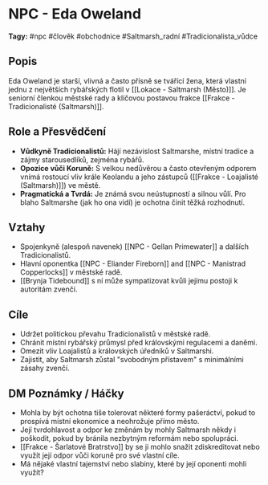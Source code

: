 # NPC - Eda Oweland

**Tagy:** #npc #člověk #obchodnice #Saltmarsh_radní #Tradicionalista_vůdce

## Popis
Eda Oweland je starší, vlivná a často přísně se tvářící žena, která vlastní jednu z největších rybářských flotil v [[Lokace - Saltmarsh (Město)]]. Je seniorní členkou městské rady a klíčovou postavou frakce [[Frakce - Tradicionalisté (Saltmarsh)]].

## Role a Přesvědčení
*   **Vůdkyně Tradicionalistů:** Hájí nezávislost Saltmarshe, místní tradice a zájmy starousedlíků, zejména rybářů.
*   **Opozice vůči Koruně:** S velkou nedůvěrou a často otevřeným odporem vnímá rostoucí vliv krále Keolandu a jeho zástupců ([[Frakce - Loajalisté (Saltmarsh)]]) ve městě.
*   **Pragmatická a Tvrdá:** Je známá svou neústupností a silnou vůlí. Pro blaho Saltmarshe (jak ho ona vidí) je ochotna činit těžká rozhodnutí.

## Vztahy
*   Spojenkyně (alespoň navenek) [[NPC - Gellan Primewater]] a dalších Tradicionalistů.
*   Hlavní oponentka [[NPC - Eliander Fireborn]] and [[NPC - Manistrad Copperlocks]] v městské radě.
*   [[Brynja Tidebound]] s ní může sympatizovat kvůli jejímu postoji k autoritám zvenčí.

## Cíle
*   Udržet politickou převahu Tradicionalistů v městské radě.
*   Chránit místní rybářský průmysl před královskými regulacemi a daněmi.
*   Omezit vliv Loajalistů a královských úředníků v Saltmarshi.
*   Zajistit, aby Saltmarsh zůstal "svobodným přístavem" s minimálními zásahy zvenčí.

## DM Poznámky / Háčky
*   Mohla by být ochotna tiše tolerovat některé formy pašeráctví, pokud to prospívá místní ekonomice a neohrožuje přímo město.
*   Její tvrdohlavost a odpor ke změnám by mohly Saltmarsh někdy i poškodit, pokud by bránila nezbytným reformám nebo spolupráci.
*   [[Frakce - Šarlatové Bratrstvo]] by se ji mohlo snažit zdiskreditovat nebo využít její odpor vůči koruně pro své vlastní cíle.
*   Má nějaké vlastní tajemství nebo slabiny, které by její oponenti mohli využít?